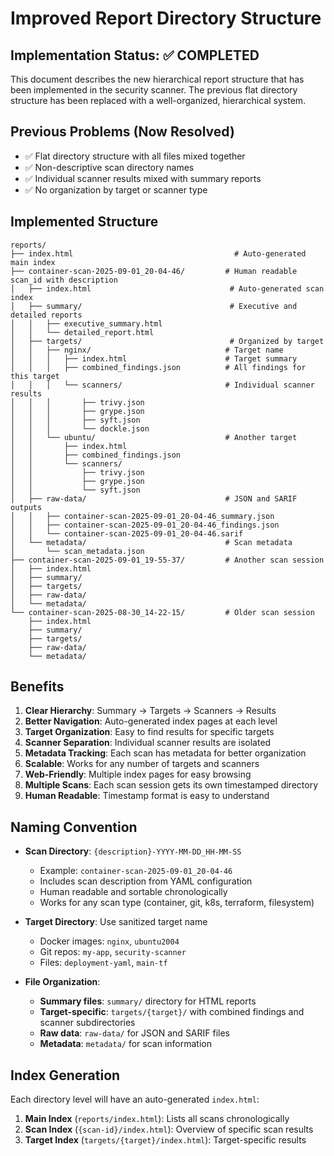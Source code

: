 # Improved Report Directory Structure

## Implementation Status: ✅ COMPLETED

This document describes the new hierarchical report structure that has been implemented in the security scanner. The previous flat directory structure has been replaced with a well-organized, hierarchical system.

## Previous Problems (Now Resolved)
- ✅ Flat directory structure with all files mixed together
- ✅ Non-descriptive scan directory names  
- ✅ Individual scanner results mixed with summary reports
- ✅ No organization by target or scanner type

## Implemented Structure

```
reports/
├── index.html                                    # Auto-generated main index
├── container-scan-2025-09-01_20-04-46/         # Human readable scan_id with description
│   ├── index.html                               # Auto-generated scan index
│   ├── summary/                                 # Executive and detailed reports
│   │   ├── executive_summary.html
│   │   └── detailed_report.html
│   ├── targets/                                 # Organized by target
│   │   ├── nginx/                              # Target name
│   │   │   ├── index.html                      # Target summary
│   │   │   ├── combined_findings.json          # All findings for this target
│   │   │   └── scanners/                       # Individual scanner results
│   │   │       ├── trivy.json
│   │   │       ├── grype.json
│   │   │       ├── syft.json
│   │   │       └── dockle.json
│   │   └── ubuntu/                             # Another target
│   │       ├── index.html
│   │       ├── combined_findings.json
│   │       └── scanners/
│   │           ├── trivy.json
│   │           ├── grype.json
│   │           └── syft.json
│   ├── raw-data/                               # JSON and SARIF outputs
│   │   ├── container-scan-2025-09-01_20-04-46_summary.json
│   │   ├── container-scan-2025-09-01_20-04-46_findings.json
│   │   └── container-scan-2025-09-01_20-04-46.sarif
│   └── metadata/                               # Scan metadata
│       └── scan_metadata.json
├── container-scan-2025-09-01_19-55-37/         # Another scan session
│   ├── index.html
│   ├── summary/
│   ├── targets/
│   ├── raw-data/
│   └── metadata/
└── container-scan-2025-08-30_14-22-15/         # Older scan session
    ├── index.html
    ├── summary/
    ├── targets/
    ├── raw-data/
    └── metadata/
```

## Benefits

1. **Clear Hierarchy**: Summary → Targets → Scanners → Results
2. **Better Navigation**: Auto-generated index pages at each level
3. **Target Organization**: Easy to find results for specific targets
4. **Scanner Separation**: Individual scanner results are isolated
5. **Metadata Tracking**: Each scan has metadata for better organization
6. **Scalable**: Works for any number of targets and scanners
7. **Web-Friendly**: Multiple index pages for easy browsing
8. **Multiple Scans**: Each scan session gets its own timestamped directory
9. **Human Readable**: Timestamp format is easy to understand

## Naming Convention

- **Scan Directory**: `{description}-YYYY-MM-DD_HH-MM-SS`
  - Example: `container-scan-2025-09-01_20-04-46`
  - Includes scan description from YAML configuration
  - Human readable and sortable chronologically
  - Works for any scan type (container, git, k8s, terraform, filesystem)

- **Target Directory**: Use sanitized target name
  - Docker images: `nginx`, `ubuntu2004`
  - Git repos: `my-app`, `security-scanner`
  - Files: `deployment-yaml`, `main-tf`

- **File Organization**:
  - **Summary files**: `summary/` directory for HTML reports
  - **Target-specific**: `targets/{target}/` with combined findings and scanner subdirectories
  - **Raw data**: `raw-data/` for JSON and SARIF files
  - **Metadata**: `metadata/` for scan information

## Index Generation

Each directory level will have an auto-generated `index.html`:

1. **Main Index** (`reports/index.html`): Lists all scans chronologically
2. **Scan Index** (`{scan-id}/index.html`): Overview of specific scan results
3. **Target Index** (`targets/{target}/index.html`): Target-specific results